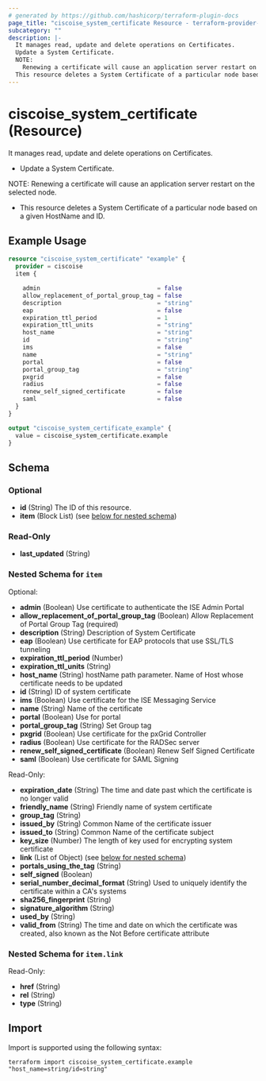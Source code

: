 ```yaml
---
# generated by https://github.com/hashicorp/terraform-plugin-docs
page_title: "ciscoise_system_certificate Resource - terraform-provider-ciscoise"
subcategory: ""
description: |-
  It manages read, update and delete operations on Certificates.
  Update a System Certificate.
  NOTE:
    Renewing a certificate will cause an application server restart on the selected node.
  This resource deletes a System Certificate of a particular node based on a given HostName and ID.
---
```


# ciscoise_system_certificate (Resource)

It manages read, update and delete operations on Certificates.
  
  

  - Update a System Certificate.
  
  NOTE:
  Renewing a certificate will cause an application server restart on the selected node. 
  
  - This resource deletes a System Certificate of a particular node based on a given HostName and ID.

## Example Usage

```terraform
resource "ciscoise_system_certificate" "example" {
  provider = ciscoise
  item {

    admin                                 = false
    allow_replacement_of_portal_group_tag = false
    description                           = "string"
    eap                                   = false
    expiration_ttl_period                 = 1
    expiration_ttl_units                  = "string"
    host_name                             = "string"
    id                                    = "string"
    ims                                   = false
    name                                  = "string"
    portal                                = false
    portal_group_tag                      = "string"
    pxgrid                                = false
    radius                                = false
    renew_self_signed_certificate         = false
    saml                                  = false
  }
}

output "ciscoise_system_certificate_example" {
  value = ciscoise_system_certificate.example
}
```

<!-- schema generated by tfplugindocs -->
## Schema

### Optional

- **id** (String) The ID of this resource.
- **item** (Block List) (see [below for nested schema](#nestedblock--item))

### Read-Only

- **last_updated** (String)

<a id="nestedblock--item"></a>
### Nested Schema for `item`

Optional:

- **admin** (Boolean) Use certificate to authenticate the ISE Admin Portal
- **allow_replacement_of_portal_group_tag** (Boolean) Allow Replacement of Portal Group Tag (required)
- **description** (String) Description of System Certificate
- **eap** (Boolean) Use certificate for EAP protocols that use SSL/TLS tunneling
- **expiration_ttl_period** (Number)
- **expiration_ttl_units** (String)
- **host_name** (String) hostName path parameter. Name of Host whose certificate needs to be updated
- **id** (String) ID of system certificate
- **ims** (Boolean) Use certificate for the ISE Messaging Service
- **name** (String) Name of the certificate
- **portal** (Boolean) Use for portal
- **portal_group_tag** (String) Set Group tag
- **pxgrid** (Boolean) Use certificate for the pxGrid Controller
- **radius** (Boolean) Use certificate for the RADSec server
- **renew_self_signed_certificate** (Boolean) Renew Self Signed Certificate
- **saml** (Boolean) Use certificate for SAML Signing

Read-Only:

- **expiration_date** (String) The time and date past which the certificate is no longer valid
- **friendly_name** (String) Friendly name of system certificate
- **group_tag** (String)
- **issued_by** (String) Common Name of the certificate issuer
- **issued_to** (String) Common Name of the certificate subject
- **key_size** (Number) The length of key used for encrypting system certificate
- **link** (List of Object) (see [below for nested schema](#nestedatt--item--link))
- **portals_using_the_tag** (String)
- **self_signed** (Boolean)
- **serial_number_decimal_format** (String) Used to uniquely identify the certificate within a CA's systems
- **sha256_fingerprint** (String)
- **signature_algorithm** (String)
- **used_by** (String)
- **valid_from** (String) The time and date on which the certificate was created, also known as the Not Before certificate attribute

<a id="nestedatt--item--link"></a>
### Nested Schema for `item.link`

Read-Only:

- **href** (String)
- **rel** (String)
- **type** (String)

## Import

Import is supported using the following syntax:

```shell
terraform import ciscoise_system_certificate.example "host_name=string/id=string"
```
